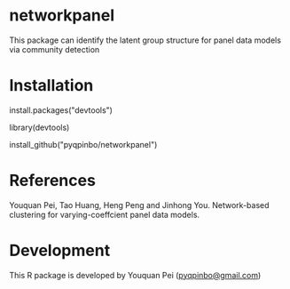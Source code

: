 # networkpanel
This package can identify the latent group structure for panel data models via community detection

# Installation

install.packages("devtools")

library(devtools)

install_github("pyqpinbo/networkpanel")


# References

Youquan Pei, Tao Huang, Heng Peng and Jinhong You. Network-based clustering for varying-coeffcient panel data models.

# Development

This R package is developed by Youquan Pei (pyqpinbo@gmail.com)


